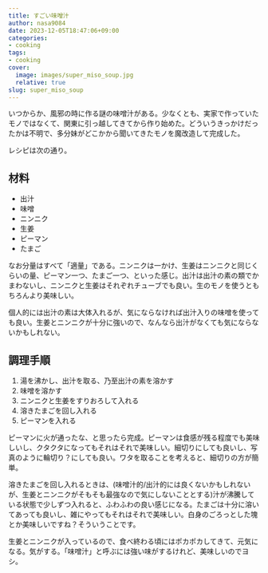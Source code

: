 ```yaml
---
title: すごい味噌汁
author: nasa9084
date: 2023-12-05T18:47:06+09:00
categories:
- cooking
tags:
- cooking
cover:
  image: images/super_miso_soup.jpg
  relative: true
slug: super_miso_soup
---
```


いつからか、風邪の時に作る謎の味噌汁がある。少なくとも、実家で作っていたモノではなくて、関東に引っ越してきてから作り始めた。どういうきっかけだったかは不明で、多分妹がどこかから聞いてきたモノを魔改造して完成した。

レシピは次の通り。

## 材料

* 出汁
* 味噌
* ニンニク
* 生姜
* ピーマン
* たまご

なお分量はすべて「適量」である。ニンニクは一かけ、生姜はニンニクと同じくらいの量、ピーマン一つ、たまご一つ、といった感じ。出汁は出汁の素の類でかまわないし、ニンニクと生姜はそれぞれチューブでも良い。生のモノを使うともちろんより美味しい。

個人的には出汁の素は大体入れるが、気にならなければ出汁入りの味噌を使っても良い。生姜とニンニクが十分に強いので、なんなら出汁がなくても気にならないかもしれない。

## 調理手順

1. 湯を沸かし、出汁を取る、乃至出汁の素を溶かす
2. 味噌を溶かす
3. ニンニクと生姜をすりおろして入れる
4. 溶きたまごを回し入れる
5. ピーマンを入れる

ピーマンに火が通ったな、と思ったら完成。ピーマンは食感が残る程度でも美味しいし、クタクタになってもそれはそれで美味しい。細切りにしても良いし、写真のように輪切り？にしても良い。ワタを取ることを考えると、細切りの方が簡単。

溶きたまごを回し入れるときは、(味噌汁的/出汁的には良くないかもしれないが、生姜とニンニクがそもそも最強なので気にしないこととする)汁が沸騰している状態で少しずつ入れると、ふわふわの良い感じになる。たまごは十分に溶いてあっても良いし、雑にやってもそれはそれで美味しい。白身のごろっとした塊とか美味しいですね？そういうことです。

生姜とニンニクが入っているので、食べ終わる頃にはポカポカしてきて、元気になる。気がする。「味噌汁」と呼ぶには強い味がするけれど、美味しいのでヨシ。

